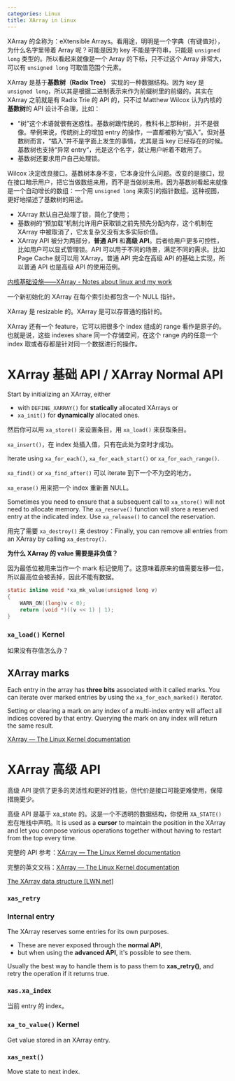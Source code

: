 ```yaml
---
categories: Linux
title: XArray in Linux
---
```


XArray 的全称为：eXtensible Arrays。看用途，明明是一个字典（有键值对），为什么名字里带着 Array 呢？可能是因为 key 不能是字符串，只能是 `unsigned long` 类型的。所以看起来就像是一个 Array 的下标，只不过这个 Array 非常大，可以有 `unsigned long` 可取值范围个元素。

XArray 是基于**基数树（Radix Tree）** 实现的一种数据结构。因为 key 是 `unsigned long`，所以其是根据二进制表示来作为前缀树里的前缀的。其实在 XArray 之前就是有 Radix Trie 的 API 的，只不过 Matthew Wilcox 认为内核的**基数树**的 API 设计不合理，比如：

- “树”这个术语就很有迷惑性。基数树跟传统的，教科书上那种树，并不是很像。举例来说，传统树上的增加 entry 的操作，一直都被称为“插入”。但对基数树而言，“插入”并不是字面上发生的事情，尤其是当 key 已经存在的时候。基数树也支持“异常 entry“，光是这个名字，就让用户听着不敢用了。
- 基数树还要求用户自己处理锁。

Wilcox 决定改良接口。基数树本身不变，它本身没什么问题。改变的是接口，现在接口暗示用户，把它当做数组来用，而不是当做树来用。因为基数树看起来就像是一个自动增长的数组：一个用 `unsigned long` 来索引的指针数组。这种视图，更好地描述了基数树的用途。

- XArray 默认自己处理了锁，简化了使用；
- 基数树的“预加载”机制允许用户获取锁之前先预先分配内存，这个机制在 XArray 中被取消了，它太复杂又没有太多实际价值。
- XArray API 被分为两部分，**普通 API** 和**高级 API**。后者给用户更多可控性，比如用户可以显式管理锁。API 可以用于不同的场景，满足不同的需求。比如 Page Cache 就可以用 XArray。普通 API 完全在高级 API 的基础上实现，所以普通 API 也是高级 API 的使用范例。

[内核基础设施——XArray - Notes about linux and my work](https://linux.laoqinren.net/kernel/xarray/)

一个新初始化的 XArray 在每个索引处都包含一个 NULL 指针。

XArray 是 resizable 的。XArray 是可以存普通的指针的。

XArray 还有一个 feature，它可以把很多个 index 组成的 range 看作是原子的。也就是说，这些 indexes share 同一个存储空间，在这个 range 内的任意一个 index 取或者存都是针对同一个数据进行的操作。

# XArray 基础 API / XArray Normal API

Start by initializing an XArray, either

- with `DEFINE_XARRAY()` for **statically** allocated XArrays or
- `xa_init()` for **dynamically** allocated ones.

然后你可以用 `xa_store()` 来设置条目，用 `xa_load()` 来获取条目。

`xa_insert()`，在 index 处插入值，只有在此处为空时才成功。

Iterate using `xa_for_each()`, `xa_for_each_start()` or `xa_for_each_range()`.

`xa_find()` or `xa_find_after()` 可以 iterate 到下一个不为空的地方。

`xa_erase()` 用来把一个 index 重新置 NULL。

Sometimes you need to ensure that a subsequent call to `xa_store()` will not need to allocate memory. The `xa_reserve()` function will store a reserved entry at the indicated index. Use `xa_release()` to cancel the reservation.

用完了需要 `xa_destroy()` 来 destroy：Finally, you can remove all entries from an XArray by calling `xa_destroy()`.

**为什么 XArray 的 value 需要是非负值？**

因为最低位被用来当作一个 mark 标记使用了。这意味着原来的值需要左移一位，所以最高位会被丢掉，因此不能有数据。

```c
static inline void *xa_mk_value(unsigned long v)
{
	WARN_ON((long)v < 0);
	return (void *)((v << 1) | 1);
}
```

### `xa_load()` Kernel

如果没有存值怎么办？

## XArray marks

Each entry in the array has **three bits** associated with it called marks. You can iterate over marked entries by using the `xa_for_each_marked()` iterator.

Setting or clearing a mark on any index of a multi-index entry will affect all indices covered by that entry. Querying the mark on any index will return the same result.

[XArray — The Linux Kernel documentation](https://docs.kernel.org/core-api/xarray.html#search-marks)

# XArray 高级 API

高级 API 提供了更多的灵活性和更好的性能，但代价是接口可能更难使用，保障措施更少。

高级 API 是基于 xa_state 的。这是一个不透明的数据结构，你使用 `XA_STATE()` 宏在堆栈中声明。It is used as a **cursor** to maintain the position in the XArray and let you compose various operations together without having to restart from the top every time.

完整的 API 参考：[XArray — The Linux Kernel documentation](https://docs.kernel.org/translations/zh_CN/core-api/xarray.html#api)

完整的英文文档：[XArray — The Linux Kernel documentation](https://docs.kernel.org/core-api/xarray.html)

[The XArray data structure [LWN.net]](https://lwn.net/Articles/745073/)

### `xas_retry`

### Internal entry

The XArray reserves some entries for its own purposes.

- These are never exposed through the **normal API**,
- but when using the **advanced API**, it's possible to see them.

Usually the best way to handle them is to pass them to **xas_retry()**, and retry the operation if it returns true.

### `xas.xa_index`

当前 entry 的 index。

### `xa_to_value()` Kernel

Get value stored in an XArray entry.

### `xas_next()`

Move state to next index.
